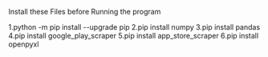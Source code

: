 Install these Files before Running the program

1.python -m pip install --upgrade pip
2.pip install numpy
3.pip install pandas
4.pip install google_play_scraper
5.pip install app_store_scraper
6.pip install openpyxl
